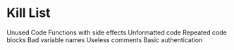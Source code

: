 Kill List
=========
Unused Code
Functions with side effects
Unformatted code
Repeated code blocks
Bad variable names
Useless comments
Basic authentication
